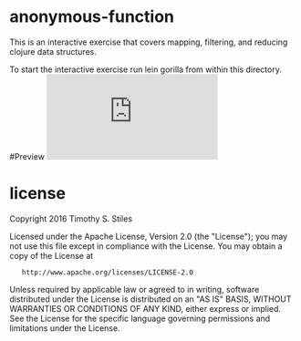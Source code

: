 # anonymous-function

This is an interactive exercise that covers mapping, filtering, and reducing clojure data structures.

To start the interactive exercise run lein gorilla from within this directory.
#Preview 
![Preview](https://github.com/TimothyStiles/cs284/anonymous-function/preview.pdf)

# license
Copyright 2016 Timothy S. Stiles

   Licensed under the Apache License, Version 2.0 (the "License");
   you may not use this file except in compliance with the License.
   You may obtain a copy of the License at

       http://www.apache.org/licenses/LICENSE-2.0

   Unless required by applicable law or agreed to in writing, software
   distributed under the License is distributed on an "AS IS" BASIS,
   WITHOUT WARRANTIES OR CONDITIONS OF ANY KIND, either express or implied.
   See the License for the specific language governing permissions and
   limitations under the License.
